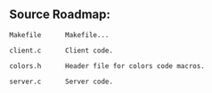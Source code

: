 Source Roadmap:
---------------
```
Makefile      Makefile...

client.c      Client code.

colors.h      Header file for colors code macros.

server.c      Server code.
```
